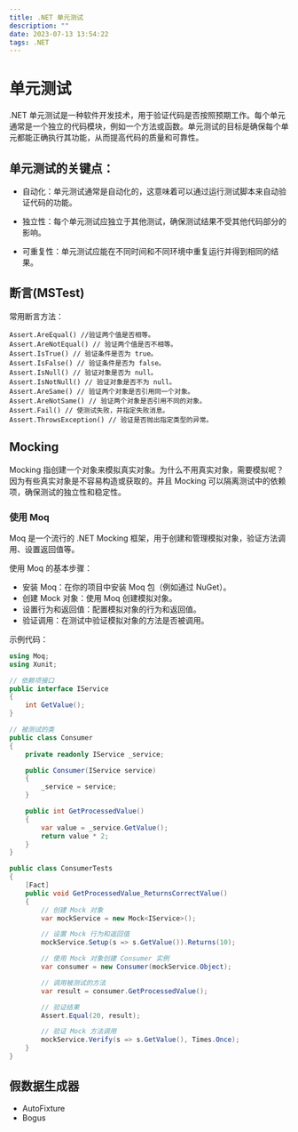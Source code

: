 ```yaml
---
title: .NET 单元测试
description: ""
date: 2023-07-13 13:54:22
tags: .NET
---
```


# 单元测试

.NET 单元测试是一种软件开发技术，用于验证代码是否按照预期工作。每个单元通常是一个独立的代码模块，例如一个方法或函数。单元测试的目标是确保每个单元都能正确执行其功能，从而提高代码的质量和可靠性。

<!-- more -->

## 单元测试的关键点：
- 自动化：单元测试通常是自动化的，这意味着可以通过运行测试脚本来自动验证代码的功能。

- 独立性：每个单元测试应独立于其他测试，确保测试结果不受其他代码部分的影响。

- 可重复性：单元测试应能在不同时间和不同环境中重复运行并得到相同的结果。

## 断言(MSTest)

常用断言方法：
``` CSharp
Assert.AreEqual() //验证两个值是否相等。
Assert.AreNotEqual() // 验证两个值是否不相等。
Assert.IsTrue() // 验证条件是否为 true。
Assert.IsFalse() // 验证条件是否为 false。
Assert.IsNull() // 验证对象是否为 null。
Assert.IsNotNull() // 验证对象是否不为 null。
Assert.AreSame() // 验证两个对象是否引用同一个对象。
Assert.AreNotSame() // 验证两个对象是否引用不同的对象。
Assert.Fail() // 使测试失败，并指定失败消息。
Assert.ThrowsException() // 验证是否抛出指定类型的异常。
```

## Mocking

Mocking 指创建一个对象来模拟真实对象。为什么不用真实对象，需要模拟呢？因为有些真实对象是不容易构造或获取的。并且 Mocking 可以隔离测试中的依赖项，确保测试的独立性和稳定性。

### 使用 Moq
Moq 是一个流行的 .NET Mocking 框架，用于创建和管理模拟对象，验证方法调用、设置返回值等。

使用 Moq 的基本步骤：
- 安装 Moq：在你的项目中安装 Moq 包（例如通过 NuGet）。
- 创建 Mock 对象：使用 Moq 创建模拟对象。
- 设置行为和返回值：配置模拟对象的行为和返回值。
- 验证调用：在测试中验证模拟对象的方法是否被调用。

示例代码：

```csharp
using Moq;
using Xunit;

// 依赖项接口
public interface IService
{
    int GetValue();
}

// 被测试的类
public class Consumer
{
    private readonly IService _service;

    public Consumer(IService service)
    {
        _service = service;
    }

    public int GetProcessedValue()
    {
        var value = _service.GetValue();
        return value * 2;
    }
}

public class ConsumerTests
{
    [Fact]
    public void GetProcessedValue_ReturnsCorrectValue()
    {
        // 创建 Mock 对象
        var mockService = new Mock<IService>();

        // 设置 Mock 行为和返回值
        mockService.Setup(s => s.GetValue()).Returns(10);

        // 使用 Mock 对象创建 Consumer 实例
        var consumer = new Consumer(mockService.Object);

        // 调用被测试的方法
        var result = consumer.GetProcessedValue();

        // 验证结果
        Assert.Equal(20, result);

        // 验证 Mock 方法调用
        mockService.Verify(s => s.GetValue(), Times.Once);
    }
}
```

## 假数据生成器 
- AutoFixture
- Bogus